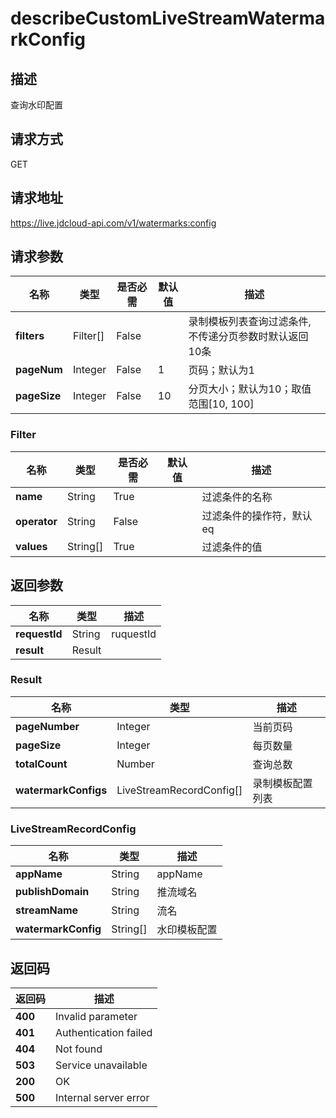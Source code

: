 # describeCustomLiveStreamWatermarkConfig


## 描述
查询水印配置

## 请求方式
GET

## 请求地址
https://live.jdcloud-api.com/v1/watermarks:config


## 请求参数
|名称|类型|是否必需|默认值|描述|
|---|---|---|---|---|
|**filters**|Filter[]|False| |录制模板列表查询过滤条件, 不传递分页参数时默认返回10条|
|**pageNum**|Integer|False|1|页码；默认为1|
|**pageSize**|Integer|False|10|分页大小；默认为10；取值范围[10, 100]|

### Filter
|名称|类型|是否必需|默认值|描述|
|---|---|---|---|---|
|**name**|String|True| |过滤条件的名称|
|**operator**|String|False| |过滤条件的操作符，默认eq|
|**values**|String[]|True| |过滤条件的值|

## 返回参数
|名称|类型|描述|
|---|---|---|
|**requestId**|String|ruquestId|
|**result**|Result| |

### Result
|名称|类型|描述|
|---|---|---|
|**pageNumber**|Integer|当前页码|
|**pageSize**|Integer|每页数量|
|**totalCount**|Number|查询总数|
|**watermarkConfigs**|LiveStreamRecordConfig[]|录制模板配置列表|
### LiveStreamRecordConfig
|名称|类型|描述|
|---|---|---|
|**appName**|String|appName|
|**publishDomain**|String|推流域名|
|**streamName**|String|流名|
|**watermarkConfig**|String[]|水印模板配置|

## 返回码
|返回码|描述|
|---|---|
|**400**|Invalid parameter|
|**401**|Authentication failed|
|**404**|Not found|
|**503**|Service unavailable|
|**200**|OK|
|**500**|Internal server error|
